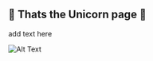## :unicorn: Thats the Unicorn page :unicorn:

add text here 

![Alt Text](https://media.giphy.com/media/CzQ9Kl1UIt8hG/giphy.gif)

